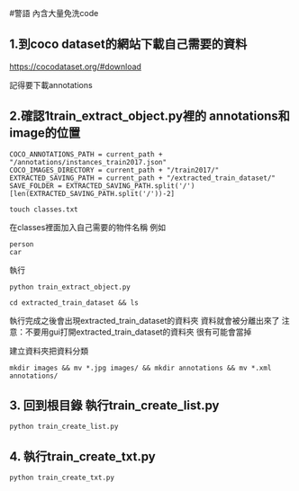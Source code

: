 #警語 內含大量免洗code
## 1.到coco dataset的網站下載自己需要的資料
https://cocodataset.org/#download

記得要下載annotations

## 2.確認1train_extract_object.py裡的 annotations和image的位置

```
COCO_ANNOTATIONS_PATH = current_path + "/annotations/instances_train2017.json"
COCO_IMAGES_DIRECTORY = current_path + "/train2017/"
EXTRACTED_SAVING_PATH = current_path + "/extracted_train_dataset/"
SAVE_FOLDER = EXTRACTED_SAVING_PATH.split('/')[len(EXTRACTED_SAVING_PATH.split('/'))-2]
```


```
touch classes.txt
```
在classes裡面加入自己需要的物件名稱
例如
```
person
car
```
執行
```
python train_extract_object.py
```

```
cd extracted_train_dataset && ls
```


執行完成之後會出現extracted_train_dataset的資料夾
資料就會被分離出來了
注意：不要用gui打開extracted_train_dataset的資料夾 很有可能會當掉

建立資料夾把資料分類
```
mkdir images && mv *.jpg images/ && mkdir annotations && mv *.xml annotations/ 
```
## 3. 回到根目錄 執行train_create_list.py
```
python train_create_list.py
```
## 4. 執行train_create_txt.py
```
python train_create_txt.py
```

